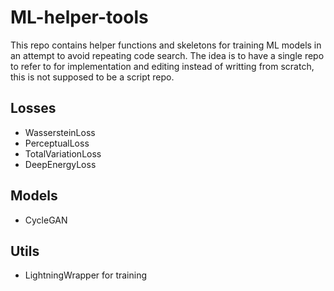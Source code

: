 # ML-helper-tools

This repo contains helper functions and skeletons for training ML models in an attempt to avoid repeating code search.
The idea is to have a single repo to refer to for implementation and editing instead of writting from scratch, this is not supposed to be a script repo.

## Losses
 - WassersteinLoss
 - PerceptualLoss
 - TotalVariationLoss
 - DeepEnergyLoss

## Models
 - CycleGAN

## Utils
 - LightningWrapper for training